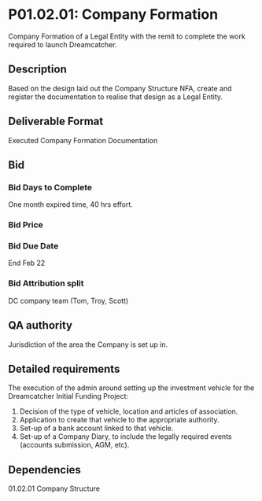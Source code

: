 # P01.02.01: Company Formation 

Company Formation of a Legal Entity with the remit to complete the work required to launch Dreamcatcher.

## Description

Based on the design laid out the Company Structure NFA, create and register the documentation to realise that design as a Legal Entity.

## Deliverable Format

Executed Company Formation Documentation

## Bid 

### Bid Days to Complete

One month expired time, 40 hrs effort.

### Bid Price

### Bid Due Date

End Feb 22

### Bid Attribution split

DC company team (Tom, Troy, Scott)

## QA authority

Jurisdiction of the area the Company is set up in.

## Detailed requirements

The execution of the admin around setting up the investment vehicle for the Dreamcatcher Initial Funding Project:

1. Decision of the type of vehicle, location and articles of association.
2. Application to create that vehicle to the appropriate authority.
3. Set-up of a bank account linked to that vehicle.
4. Set-up of a Company Diary, to include the legally required events (accounts submission, AGM, etc).


## Dependencies

01.02.01 Company Structure

